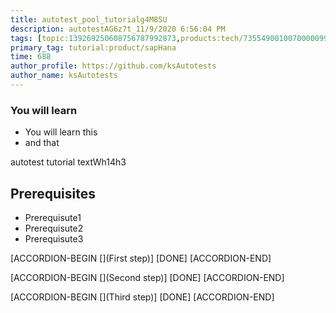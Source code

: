```yaml
---
title: autotest_pool_tutorialg4M85U
description: autotestAG6z7t_11/9/2020 6:56:04 PM
tags: [topic:139269250608756787992873,products:tech/73554900100700000996,tutorial:experience/advanced]
primary_tag: tutorial:product/sapHana
time: 688
author_profile: https://github.com/ksAutotests
author_name: ksAutotests
---
```

### You will learn
- You will learn this
- and that

autotest tutorial textWh14h3

## Prerequisites
- Prerequisute1
- Prerequisute2
- Prerequisute3

[ACCORDION-BEGIN [](First step)]
[DONE]
[ACCORDION-END]

[ACCORDION-BEGIN [](Second step)]
[DONE]
[ACCORDION-END]

[ACCORDION-BEGIN [](Third step)]
[DONE]
[ACCORDION-END]

